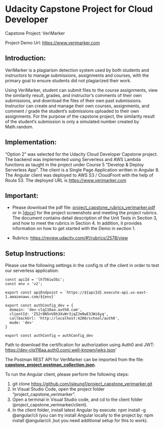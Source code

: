 # Udacity Capstone Project for Cloud Developer
Capstone Project: VeriMarker 

Project Demo Url: https://www.verimarker.com

## Introduction:
VeriMarker is a plagiarism detection system used by both students and instructors to manage submissions, assignments and courses, with the primary goal to ensure students did not plagiarized their work.  

Using VeriMarker, student can submit files to the course assignments, view the similarity result, grades, and instructor’s comments of their own submissions, and download the files of their own past submissions.  Instructor can create and manage their own courses, assignments, and comment / grade the student’s submissions uploaded to their own assignments.  For the purpose of the capstone project, the similarity result of the student’s submission is only a simulated number created by Math.random.

## Implementation:
“Option 2” was selected for the Udacity Cloud Developer Capstone project.  The backend was implemented using Serverless and AWS Lambda functions as taught in the project under Course 5 “Develop & Deploy Serverless App”.  The client is a Single Page Application written in Angular 8.  The Angular client was deployed to AWS S3 / CloudFront with the help of Route 53.  The deployed URL is https://www.verimarker.com

## Important:
- Please download the pdf file: <a id="raw-url" href="https://github.com/jsleung1/project_capstone_verimarker/blob/master/project_capstone_rubrics_verimarker.pdf" download="project_capstone_rubrics_verimarker.pdf">project_capstone_rubrics_verimarker.pdf</a> or in <a id="raw-url2" href="https://github.com/jsleung1/project_capstone_verimarker/blob/master/project_capstone_rubrics_verimarker.docx" download="project_capstone_rubrics_verimarker.docx">[docx]</a> for the project screenshots and meeting the project rubrics.  The document contains detail description of the Unit Tests in Section 3, and how to meet the rubrics in Section 4.  In addition, it provides information on how to get started with the Demo in section 1.

- Rubrics:
https://review.udacity.com/#!/rubrics/2578/view

## Setup Instructions:
Please use the following settings in the config.ts of the client in order to test our serverless application:
```
const apiId = 'lh756iw3bi';
const env = 'v2';

export const apiEndpoint = `https://${apiId}.execute-api.us-east-1.amazonaws.com/${env}`

export const authConfig_dev = {
  domain: 'dev-clq116aa.auth0.com',
  clientId: 'Z52r8N5nV8h3XvWr3jqZJm9wE3JWi6yq',
  callbackUrl: 'http://localhost:4200/school/auth0',
  mode: 'dev'
}

export const authConfig = authConfig_dev
```
Path to download the certification for authorization using Auth0 and JWT:
https://dev-clq116aa.auth0.com/.well-known/jwks.json'

The Postman REST API for VeriMarker can be imported from the file: [**capstone_project.postman_collection.json**](https://github.com/jsleung1/project_capstone_verimarker/blob/master/capstone_project.postman_collection.json).

To run the Angular client, please perform the following steps:

1.	git clone https://github.com/jsleung1/project_capstone_verimarker.git
2.	In Visual Studio Code, open the project folder “project_capstone_verimarker”.
3.	Open a terminal in Visual Studio code, and cd to the client folder (project_capstone_verimarker/client).
4.	In the client folder, install latest Angular by execute: npm install -g @angular/cli (you can try install Angular locally to the project by: npm install @angular/cli ,but you need additional setup for this to work).


